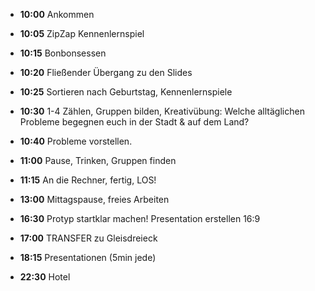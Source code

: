 
- **10:00** Ankommen
- **10:05** ZipZap Kennenlernspiel
- **10:15** Bonbonsessen
- **10:20** Fließender Übergang zu den Slides
- **10:25** Sortieren nach Geburtstag, Kennenlernspiele
- **10:30** 1-4 Zählen, Gruppen bilden, Kreativübung: Welche alltäglichen Probleme begegnen euch in der Stadt & auf dem Land? 
- **10:40** Probleme vorstellen.
- **11:00** Pause, Trinken, Gruppen finden
- **11:15** An die Rechner, fertig, LOS!
 
- **13:00** Mittagspause, freies Arbeiten

- **16:30** Protyp startklar machen! Presentation erstellen 16:9
- **17:00** TRANSFER zu Gleisdreieck
- **18:15** Presentationen (5min jede)
- **22:30** Hotel